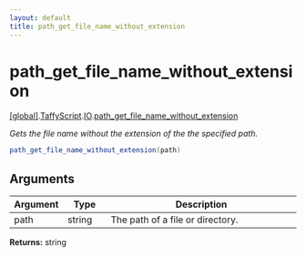 ```yaml
---
layout: default
title: path_get_file_name_without_extension
---
```


# path_get_file_name_without_extension

[\[global\]]({{site.baseurl}}/docs/).[TaffyScript]({{site.baseurl}}/docs/TaffyScript/).[IO]({{site.baseurl}}/docs/TaffyScript/IO/).[path_get_file_name_without_extension]({{site.baseurl}}/docs/TaffyScript/IO/path_get_file_name_without_extension/)

_Gets the file name without the extension of the the specified path._

```cs
path_get_file_name_without_extension(path)
```

## Arguments

<table>
  <col width="15%">
  <col width="15%">
  <thead>
    <tr>
      <th>Argument</th>
      <th>Type</th>
      <th>Description</th>
    </tr>
  </thead>
  <tbody>
    <tr>
      <td>path</td>
      <td>string</td>
      <td>The path of a file or directory.</td>
    </tr>
  </tbody>
</table>

**Returns:** string
